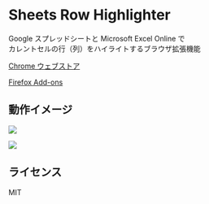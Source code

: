 # Sheets Row Highlighter

Google スプレッドシートと Microsoft Excel Online で  
カレントセルの行（列）をハイライトするブラウザ拡張機能

[Chrome ウェブストア](https://chrome.google.com/webstore/detail/cejijldbedfmdehondfmoadlkhgjcmkd)

[Firefox Add-ons](https://addons.mozilla.org/ja/firefox/addon/sheets-row-highlighter/)

## 動作イメージ

![](https://user-images.githubusercontent.com/32781959/103460310-7d533d00-4d58-11eb-8f86-55bd93330d43.jpg)

![](https://user-images.githubusercontent.com/32781959/104900953-17092400-59c0-11eb-9471-83c91f8f3192.jpg)

## ライセンス

MIT
